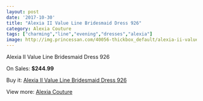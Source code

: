 ```yaml
---
layout: post
date: '2017-10-30'
title: "Alexia II Value Line Bridesmaid Dress 926"
category: Alexia Couture
tags: ["charming","line","evening","dresses","alexia"]
image: http://img.princessan.com/40056-thickbox_default/alexia-ii-value-line-bridesmaid-dress-926.jpg
---
```

Alexia II Value Line Bridesmaid Dress 926

On Sales: **$244.99**
<a href="https://www.princessan.com/en/18755-alexia-ii-value-line-bridesmaid-dress-926.html"><amp-img layout="responsive" width="600" height="600" src="//img.princessan.com/40056-thickbox_default/alexia-ii-value-line-bridesmaid-dress-926.jpg" alt="Alexia II Value Line Bridesmaid Dress 926 0" /></a>

Buy it: [Alexia II Value Line Bridesmaid Dress 926](https://www.princessan.com/en/18755-alexia-ii-value-line-bridesmaid-dress-926.html "Alexia II Value Line Bridesmaid Dress 926")

View more: [Alexia Couture](https://www.princessan.com/en/173- "Alexia Couture")